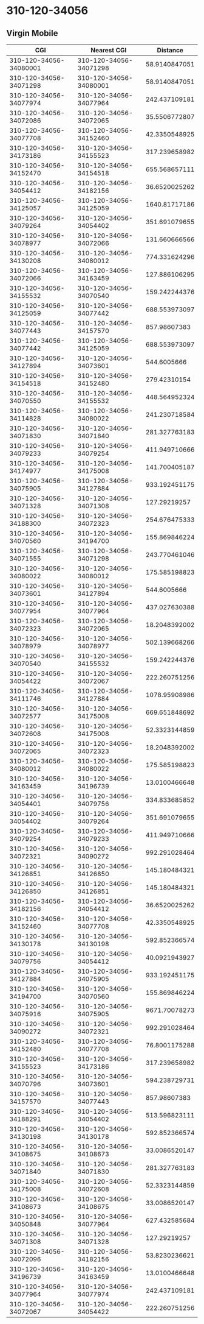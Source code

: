 # 310-120-34056
## Virgin Mobile


| CGI | Nearest CGI | Distance |
|-----|-------------|----------|
| 310-120-34056-34080001 | 310-120-34056-34071298 | 58.9140847051 |
| 310-120-34056-34071298 | 310-120-34056-34080001 | 58.9140847051 |
| 310-120-34056-34077974 | 310-120-34056-34077964 | 242.437109181 |
| 310-120-34056-34072086 | 310-120-34056-34072065 | 35.5506772807 |
| 310-120-34056-34077708 | 310-120-34056-34152460 | 42.3350548925 |
| 310-120-34056-34173186 | 310-120-34056-34155523 | 317.239658982 |
| 310-120-34056-34152470 | 310-120-34056-34154518 | 655.568657111 |
| 310-120-34056-34054412 | 310-120-34056-34182156 | 36.6520025262 |
| 310-120-34056-34125057 | 310-120-34056-34125059 | 1640.81717186 |
| 310-120-34056-34079264 | 310-120-34056-34054402 | 351.691079655 |
| 310-120-34056-34078977 | 310-120-34056-34072066 | 131.660666566 |
| 310-120-34056-34130208 | 310-120-34056-34080012 | 774.331624296 |
| 310-120-34056-34072066 | 310-120-34056-34163459 | 127.886106295 |
| 310-120-34056-34155532 | 310-120-34056-34070540 | 159.242244376 |
| 310-120-34056-34125059 | 310-120-34056-34077442 | 688.553973097 |
| 310-120-34056-34077443 | 310-120-34056-34157570 | 857.98607383 |
| 310-120-34056-34077442 | 310-120-34056-34125059 | 688.553973097 |
| 310-120-34056-34127894 | 310-120-34056-34073601 | 544.6005666 |
| 310-120-34056-34154518 | 310-120-34056-34152480 | 279.42310154 |
| 310-120-34056-34070550 | 310-120-34056-34155532 | 448.564952324 |
| 310-120-34056-34114828 | 310-120-34056-34080022 | 241.230718584 |
| 310-120-34056-34071830 | 310-120-34056-34071840 | 281.327763183 |
| 310-120-34056-34079233 | 310-120-34056-34079254 | 411.949710666 |
| 310-120-34056-34174977 | 310-120-34056-34175008 | 141.700405187 |
| 310-120-34056-34075905 | 310-120-34056-34127884 | 933.192451175 |
| 310-120-34056-34071328 | 310-120-34056-34071308 | 127.29219257 |
| 310-120-34056-34188300 | 310-120-34056-34072323 | 254.676475333 |
| 310-120-34056-34070560 | 310-120-34056-34194700 | 155.869846224 |
| 310-120-34056-34071555 | 310-120-34056-34071298 | 243.770461046 |
| 310-120-34056-34080022 | 310-120-34056-34080012 | 175.585198823 |
| 310-120-34056-34073601 | 310-120-34056-34127894 | 544.6005666 |
| 310-120-34056-34077954 | 310-120-34056-34077964 | 437.027630388 |
| 310-120-34056-34072323 | 310-120-34056-34072065 | 18.2048392002 |
| 310-120-34056-34078979 | 310-120-34056-34078977 | 502.139668266 |
| 310-120-34056-34070540 | 310-120-34056-34155532 | 159.242244376 |
| 310-120-34056-34054422 | 310-120-34056-34072067 | 222.260751256 |
| 310-120-34056-34111746 | 310-120-34056-34127884 | 1078.95908986 |
| 310-120-34056-34072577 | 310-120-34056-34175008 | 669.651848692 |
| 310-120-34056-34072608 | 310-120-34056-34175008 | 52.3323144859 |
| 310-120-34056-34072065 | 310-120-34056-34072323 | 18.2048392002 |
| 310-120-34056-34080012 | 310-120-34056-34080022 | 175.585198823 |
| 310-120-34056-34163459 | 310-120-34056-34196739 | 13.0100466648 |
| 310-120-34056-34054401 | 310-120-34056-34079756 | 334.833685852 |
| 310-120-34056-34054402 | 310-120-34056-34079264 | 351.691079655 |
| 310-120-34056-34079254 | 310-120-34056-34079233 | 411.949710666 |
| 310-120-34056-34072321 | 310-120-34056-34090272 | 992.291028464 |
| 310-120-34056-34126851 | 310-120-34056-34126850 | 145.180484321 |
| 310-120-34056-34126850 | 310-120-34056-34126851 | 145.180484321 |
| 310-120-34056-34182156 | 310-120-34056-34054412 | 36.6520025262 |
| 310-120-34056-34152460 | 310-120-34056-34077708 | 42.3350548925 |
| 310-120-34056-34130178 | 310-120-34056-34130198 | 592.852366574 |
| 310-120-34056-34079756 | 310-120-34056-34054412 | 40.0921943927 |
| 310-120-34056-34127884 | 310-120-34056-34075905 | 933.192451175 |
| 310-120-34056-34194700 | 310-120-34056-34070560 | 155.869846224 |
| 310-120-34056-34075916 | 310-120-34056-34075905 | 9671.70078273 |
| 310-120-34056-34090272 | 310-120-34056-34072321 | 992.291028464 |
| 310-120-34056-34152480 | 310-120-34056-34077708 | 76.8001175288 |
| 310-120-34056-34155523 | 310-120-34056-34173186 | 317.239658982 |
| 310-120-34056-34070796 | 310-120-34056-34073601 | 594.238729731 |
| 310-120-34056-34157570 | 310-120-34056-34077443 | 857.98607383 |
| 310-120-34056-34188291 | 310-120-34056-34054402 | 513.596823111 |
| 310-120-34056-34130198 | 310-120-34056-34130178 | 592.852366574 |
| 310-120-34056-34108675 | 310-120-34056-34108673 | 33.0086520147 |
| 310-120-34056-34071840 | 310-120-34056-34071830 | 281.327763183 |
| 310-120-34056-34175008 | 310-120-34056-34072608 | 52.3323144859 |
| 310-120-34056-34108673 | 310-120-34056-34108675 | 33.0086520147 |
| 310-120-34056-34050848 | 310-120-34056-34077964 | 627.432585684 |
| 310-120-34056-34071308 | 310-120-34056-34071328 | 127.29219257 |
| 310-120-34056-34072096 | 310-120-34056-34182156 | 53.8230236621 |
| 310-120-34056-34196739 | 310-120-34056-34163459 | 13.0100466648 |
| 310-120-34056-34077964 | 310-120-34056-34077974 | 242.437109181 |
| 310-120-34056-34072067 | 310-120-34056-34054422 | 222.260751256 |
